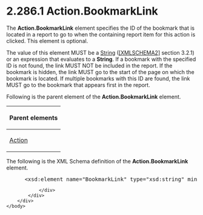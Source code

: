 <html dir="LTR" xmlns:mshelp="http://msdn.microsoft.com/mshelp" xmlns:ddue="http://ddue.schemas.microsoft.com/authoring/2003/5" xmlns:xlink="http://www.w3.org/1999/xlink" xmlns:tool="http://www.microsoft.com/tooltip">
    <head>
        <meta http-equiv="Content-Type" content="text/html; CHARSET=utf-8"></meta>
        <meta name="save" content="history"></meta>
        <title>2.286.1 Action.BookmarkLink</title>
        <xml>
            <mshelp:toctitle title="2.286.1 Action.BookmarkLink"></mshelp:toctitle>
            <mshelp:rltitle title="[MS-RDL]: Action.BookmarkLink"></mshelp:rltitle>
            <mshelp:keyword index="A" term="37a720d6-0c3b-4a13-b909-74c59ef3ebed"></mshelp:keyword>
            <mshelp:attr name="DCSext.ContentType" value="open specification"></mshelp:attr>
            <mshelp:attr name="AssetID" value="37a720d6-0c3b-4a13-b909-74c59ef3ebed"></mshelp:attr>
            <mshelp:attr name="TopicType" value="kbRef"></mshelp:attr>
            <mshelp:attr name="DCSext.Title" value="[MS-RDL]: Action.BookmarkLink" />
        </xml>
    </head>
    <body>
        <div id="header">
            <h1 class="heading">2.286.1 Action.BookmarkLink</h1>
        </div>
        <div id="mainSection">
            <div id="mainBody">
                <div id="allHistory" class="saveHistory"></div>
                <div id="sectionSection0" class="section" name="collapseableSection">
                    

<p>The <b>Action.BookmarkLink</b> element specifies the ID of
the bookmark that is located in a report to go to when the containing report
item for this action is clicked. This element is optional. </p>

<p>The value of this element MUST be a <a href="1ed81ef3-a683-45e3-aaad-bd2bbe71bc3d.htm">String</a> (<a href="https://go.microsoft.com/fwlink/?LinkId=90610">[XMLSCHEMA2]</a> section
3.2.1) or an expression that evaluates to a <b>String</b>. If a bookmark with
the specified ID is not found, the link MUST NOT be included in the report. If
the bookmark is hidden, the link MUST go to the start of the page on which the
bookmark is located. If multiple bookmarks with this ID are found, the link
MUST go to the bookmark that appears first in the report.</p>

<p>Following is the parent element of the <b>Action.BookmarkLink</b>
element.</p>

<table>
 <thead>
  <tr>
   <th>
   <p>Parent elements</p>
   </th>
  </tr>
 </thead>
 <tr>
  <td>
  <p><a href="0c9b8d37-de61-420e-a652-26d3db8bc586.htm">Action</a></p>
  </td>
 </tr>
</table>

<p>The following is the XML Schema definition of the <b>Action.BookmarkLink</b>
element.</p>

<dl>
<dd>
<div><pre> &lt;xsd:element name=&quot;BookmarkLink&quot; type=&quot;xsd:string&quot; minOccurs=&quot;0&quot;&gt;
</pre></div>
</dd></dl>


                </div>
            </div>
        </div>
    </body>
</html>